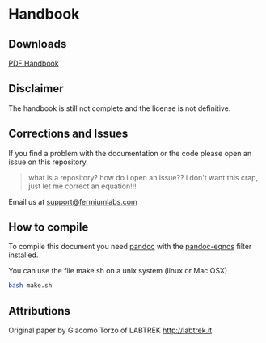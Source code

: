 # Handbook

## Downloads

[PDF Handbook](/raw/master/Handbook/Exports/Hall_Handbook.pdf)

## Disclaimer

The handbook is still not complete and the license is not definitive.

## Corrections and Issues

If you find a problem with the documentation or the code please open an issue on this repository.

> what is a repository? how do i open an issue?? i don't want this crap, just let me correct an equation!!!

Email us at [support@fermiumlabs.com](mailto:suppot@fermiumlabs.com)

## How to compile

To compile this document you need [pandoc](http://pandoc.org) with the [pandoc-eqnos](https://github.com/tomduck/pandoc-eqnos) filter installed.

You can use the file make.sh on a unix system (linux or Mac OSX)
```bash
bash make.sh
```

## Attributions
Original paper by Giacomo Torzo of LABTREK
http://labtrek.it
